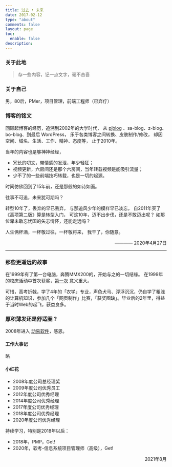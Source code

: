 ```yaml
---
title: 过去 • 未来
date: 2017-02-12
type: "about"
comments: false
layout: page
toc:
  enable: false
description: 
---
```


### 关于此地

> 存一些内容，记一点文字，毫不吝啬

### 关于自己

男，80后，PMer，项目管理，前端工程师（已弃疗）

### 博客的铭文

回顾起博客的经历，追溯到2002年的大学时代，
从 [pjblog](https://baike.baidu.com/item/PJBlog/1366127) 、sa-blog、z-blog、bo-blog、到最后 WordPress，
乐于各类博客之间转换、皮肤制作/修改，
却因空间、域名、生活、工作、精神、态度等，
止于2010年。

当年的内容也是够神神经经，

- 冗长的叨文，带情感的发泄，年少轻狂；
- 视频更新，六房间还是那个六房间，当年转载视频是能吸引流量；
- 少不了的一些前端技巧转载，也是一切的起源。

时间仿佛回到了15年前，还是那般的如诗如画。

往事不可追，未来犹可期吗？

转型10年了，丢弃的早已丢弃，
与那追风少年的模样早已淡忘，
自2011年买了《高项第二版》算是转型入门，
可这10年，迈不出步伐，还是不敢迈出呢？
如那位卑未敢忘忧国的矢志情怀，还能走远吗？

人生俩杯酒，一杯敬过往，一杯敬将来，
我干了，你随意。

<div style="text-align:right">———— 2020年4月27日</div>


---

### 那些更遥远的故事

在1999年有了第一台电脑，奔腾MMX200的，开始与之的一切结缘。
在1999年的校庆活动中首次获奖，<a href="https://cdn.zenwu.site/upload/pic/2021/20210809224843.png" target="_blank">第一次</a> 意义重大。

可惜，高考折戟，学了4年的「农学」专业，声色犬马、浮浮沉沉，仍自学了粗浅的计算机知识，参加几个「网页制作」比赛，「获奖图缺」。毕业后的2年里，得益于当时Web的起飞，获益良多。

### 厚积薄发还是舒适圈？

2008年进入 [动易软件](http://www.powereasy.net/)，感恩。

#### 工作大事记

略

#### 小红花

- 2008年度公司总经理奖
- 2009年度公司优秀员工
- 2012年度公司优秀经理
- 2014年度公司优秀经理
- 2017年度公司优秀经理
- 2018年度公司优秀经理
- 2020年度公司优秀经理

持续学习，特别是2018年以后：

- 2018年，PMP，Get!
- 2020年，软考-信息系统项目管理师（高级），Get!

<div style="text-align:right">2021年8月</div>

